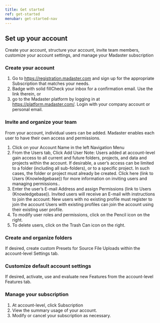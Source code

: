 ```yaml
---
title: Get started
ref: get-started
menubar: get-started-nav
---
```


## Set up your account

Create your account, structure your account, invite team members, customize your account settings, and manage your Madaster subscription 

### Create your account

1. Go to https://registration.madaster.com and sign up for the appropriate Subscription that matches your needs.
2. Badge with solid fillCheck your inbox for a confirmation email. Use the link therein, or
3. go to the Madaster platform by logging in at https://platform.madaster.com/. Login with your company account or personal email.

### Invite and organize your team

From your account, individual users can be added. Madaster enables each user to have their own access and permissions. 

1. Click on your Account Name in the left Navigation Menu  
2. From the Users tab, Click Add User 
  Note: Users added at account-level gain access to all current and future folders, projects, and data  and projects within the account. If desirable, a user’s access can be limited to a folder (including all sub-folders), or to a specific project. In such cases, the folder or project must already be created. Click here (link to Users (Knowledgebase)) for more information on inviting users and managing permissions..
3. Enter the user’s E-mail Address and assign Permissions (link to Users (Knowledgebase)). 
  Invited users will receive an E-mail with instructions to join the account: 
  New users with no existing profile must register to join the account 
  Users with existing profiles can join the account using their existing user profile. 
4. To modify user roles and permissions, click on the Pencil icon on the right. 
5. To delete users, click on the Trash Can icon on the right.

### Create and organize folders

If desired, create custom Presets for Source File Uploads within the account-level Settings tab.
### Customize default account settings

If desired, activate, use and evaluate new Features from the account-level Features tab.

### Manage your subscription

1. At account-level, click Subscription 
2. View the summary usage of your account. 
3. Modify or cancel your subscription as necessary.  